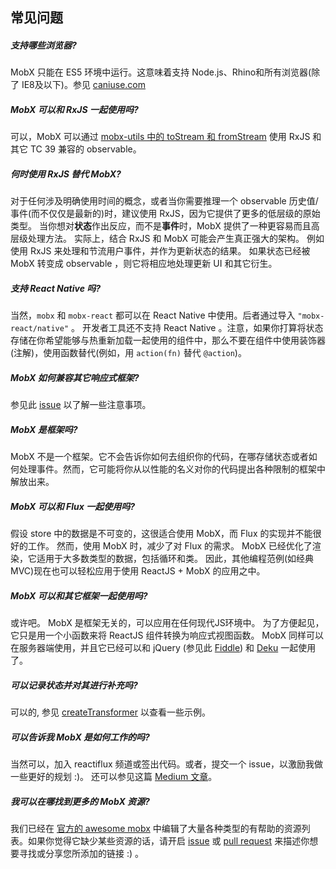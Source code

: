## 常见问题

##### 支持哪些浏览器?

MobX 只能在 ES5 环境中运行。这意味着支持 Node.js、Rhino和所有浏览器(除了 IE8及以下)。参见 [caniuse.com](http://caniuse.com/#feat=es5)

##### MobX 可以和 RxJS 一起使用吗?
可以，MobX 可以通过 [mobx-utils 中的 toStream 和 fromStream](https://github.com/mobxjs/mobx-utils#tostream) 使用 RxJS 和其它 TC 39 兼容的 observable。

##### 何时使用 RxJS 替代 MobX?
对于任何涉及明确使用时间的概念，或者当你需要推理一个 observable 历史值/事件(而不仅仅是最新的)时，建议使用 RxJS，因为它提供了更多的低层级的原始类型。
当你想对**状态**作出反应，而不是**事件**时，MobX 提供了一种更容易而且高层级处理方法。
实际上，结合 RxJS 和 MobX 可能会产生真正强大的架构。
例如使用 RxJS 来处理和节流用户事件，并作为更新状态的结果。
如果状态已经被 MobX 转变成 observable ，则它将相应地处理更新 UI 和其它衍生。

##### 支持 React Native 吗?

当然，`mobx` 和 `mobx-react` 都可以在 React Native 中使用。后者通过导入 `"mobx-react/native"` 。
开发者工具还不支持 React Native 。注意，如果你打算将状态存储在你希望能够与热重新加载一起使用的组件中，那么不要在组件中使用装饰器(注解)，使用函数替代(例如，用 `action(fn)` 替代 `@action`)。

##### MobX 如何兼容其它响应式框架?

参见此 [issue](https://github.com/mobxjs/mobx/issues/18) 以了解一些注意事项。

##### MobX 是框架吗?

MobX 不是一个框架。它不会告诉你如何去组织你的代码，在哪存储状态或者如何处理事件。然而，它可能将你从以性能的名义对你的代码提出各种限制的框架中解放出来。

##### MobX 可以和 Flux 一起使用吗?

假设 store 中的数据是不可变的，这很适合使用 MobX，而 Flux 的实现并不能很好的工作。
然而，使用 MobX 时，减少了对 Flux 的需求。
MobX 已经优化了渲染，它适用于大多数类型的数据，包括循环和类。
因此，其他编程范例(如经典MVC)现在也可以轻松应用于使用 ReactJS + MobX 的应用之中。

##### MobX 可以和其它框架一起使用吗?

或许吧。
MobX 是框架无关的，可以应用在任何现代JS环境中。
为了方便起见，它只是用一个小函数来将 ReactJS 组件转换为响应式视图函数。
MobX 同样可以在服务器端使用，并且它已经可以和 jQuery (参见此 [Fiddle](http://jsfiddle.net/mweststrate/vxn7qgdw)) 和 [Deku](https://gist.github.com/mattmccray/d8740ea97013c7505a9b) 一起使用了。


##### 可以记录状态并对其进行补充吗?

可以的, 参见 [createTransformer](http://mobxjs.github.io/mobx/refguide/create-transformer.html) 以查看一些示例。

##### 可以告诉我 MobX 是如何工作的吗?

当然可以，加入 reactiflux 频道或签出代码。或者，提交一个 issue，以激励我做一些更好的规划 :)。
还可以参见这篇 [Medium 文章](https://medium.com/@mweststrate/becoming-fully-reactive-an-in-depth-explanation-of-mobservable-55995262a254)。

##### 我可以在哪找到更多的 MobX 资源?

我们已经在 [官方的 awesome mobx](https://github.com/mobxjs/awesome-mobx#awesome-mobx) 中编辑了大量各种类型的有帮助的资源列表。如果你觉得它缺少某些资源的话，请开启 [issue](https://github.com/mobxjs/awesome-mobx/issues/new) 或 [pull request](https://github.com/mobxjs/awesome-mobx/compare) 来描述你想要寻找或分享您所添加的链接 :) 。
